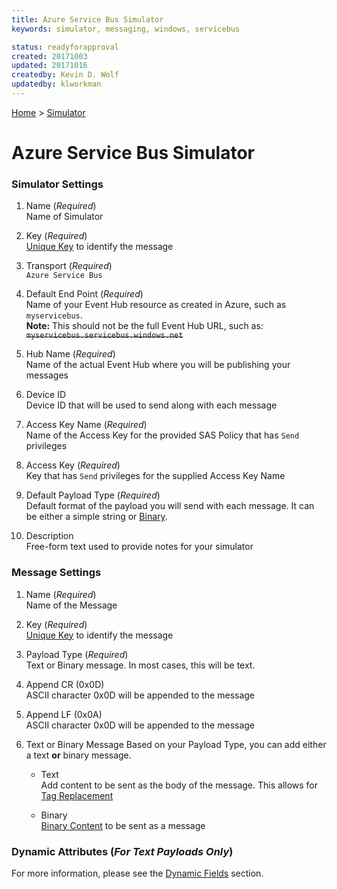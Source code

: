 ```yaml
---
title: Azure Service Bus Simulator
keywords: simulator, messaging, windows, servicebus

status: readyforapproval
created: 20171003
updated: 20171016
createdby: Kevin D. Wolf
updatedby: klworkman
---
```

[Home](../Index.md) > [Simulator](Index.md)
# Azure Service Bus Simulator

### Simulator Settings


1. Name (*Required*)     
Name of Simulator   

2. Key (*Required*)     
[Unique Key](../Topics/Keys.md) to identify the message   

3. Transport (*Required*)       
`Azure Service Bus`   

4. Default End Point (*Required*)  
Name of your Event Hub resource as created in Azure, such as `myservicebus`.  
**Note:** This should not be the full Event Hub URL, such as: ~~`myservicebus.servicebus.windows.net`~~

5. Hub Name (*Required*)  
Name of the actual Event Hub where you will be publishing your messages

6. Device ID  
Device ID that will be used to send along with each message

7. Access Key Name (*Required*)  
Name of the Access Key for the provided SAS Policy that has `Send` privileges

8. Access Key (*Required*)  
Key that has `Send` privileges for the supplied Access Key Name

9. Default Payload Type (*Required*)  
Default format of the payload you will send with each message.  It can be either a simple string or [Binary](BinaryContent.md).

10. Description  
Free-form text used to provide notes for your simulator

### Message Settings

1. Name (*Required*)  
Name of the Message

2. Key (*Required*)  
[Unique Key](../Topics/Keys.md) to identify the message

3. Payload Type (*Required*)  
Text or Binary message.  In most cases, this will be text.

4. Append CR (0x0D)  
ASCII character 0x0D will be appended to the message

5. Append LF (0x0A)  
ASCII character 0x0D will be appended to the message

6. Text or Binary Message
Based on your Payload Type, you can add either a text **or** binary message.
    * Text  
      Add content to be sent as the body of the message.  This allows for [Tag Replacement](DynamicFields.md)

    * Binary    
[Binary Content](BinaryContent.md) to be sent as a message

### Dynamic Attributes (*For Text Payloads Only*)  
For more information, please see the [Dynamic Fields](DynamicFields.md) section.
